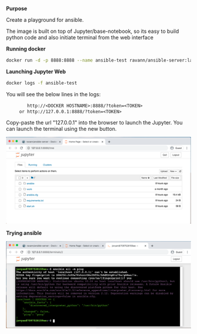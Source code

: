 **Purpose**

Create a playground for ansible.

The image is built on top of Jupyter/base-notebook, so its easy to build python code and also initiate terminal from the web interface

**Running docker**

```bash
docker run -d -p 8888:8888 --name ansible-test ravann/ansible-server:latest
```

**Launching Jupyter Web**

```bash
docker logs -f ansible-test
```

You will see the below lines in the logs:

```log
        http://<DOCKER HOSTNAME>:8888/?token=<TOKEN>
     or http://127.0.0.1:8888/?token=<TOKEN>
```

Copy-paste the url "127.0.0.1" into the browser to launch the Jupyter. You can launch the terminal using the new button.

![Jupyter Image](https://raw.githubusercontent.com/ravann/ansible-playground/master/ansible-server/images/jupyter_interface.png)

**Trying ansible**

![Ansible Image](https://raw.githubusercontent.com/ravann/ansible-playground/master/ansible-server/images/ansible_command.png)
